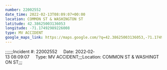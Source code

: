 ```yaml
---
number: 22002552
date_time: 2022-02-13T08:09:07+00:00
location: COMMON ST & WASHINGTON ST
latitude: 42.38625003136053
longitude: -71.17492989226008
type: MV ACCIDENT
google_maps_link: https://maps.google.com/?q=42.38625003136053,-71.17492989226008
---
```


;;;;;;Incident #: 22002552     Date: 2022‐02‐13 08:09:07     Type: MV ACCIDENT;;;Location: COMMON ST & WASHINGTON ST;;;
